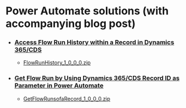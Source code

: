 Power Automate solutions (with accompanying blog post)
====================================================
- ### [Access Flow Run History within a Record in Dynamics 365/CDS](http://linnzawwin.blogspot.com/2020/06/access-flow-run-history-within-record.html)
  - [FlowRunHistory_1_0_0_0.zip](https://github.com/LinnZawWin/PowerAutomate/raw/master/Solutions/FlowRunHistory_1_0_0_0.zip)

- ### [Get Flow Run by Using Dynamics 365/CDS Record ID as Parameter in Power Automate](https://linnzawwin.blogspot.com/2020/08/get-flow-run-by-using-dynamics-365cds.html)
  - [GetFlowRunsofaRecord_1_0_0_0.zip](https://github.com/LinnZawWin/PowerAutomate/raw/master/Solutions/GetFlowRunsofaRecord_1_0_0_0.zip)
